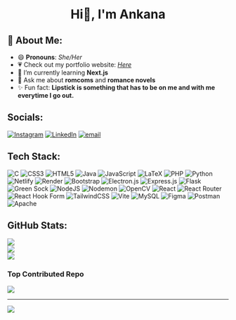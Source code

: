 ## <h1 align="center">Hi👋, I'm Ankana</h1>
<!--
**ankanaghosh2001/ankanaghosh2001** is a ✨ _special_ ✨ repository because its `README.md` (this file) appears on your GitHub profile.
-->

## :bear: About Me:
- 😄 **Pronouns**: *She/Her*  
- 💗 Check out my portfolio website: *[Here](ankana-ghosh.netlify.app)*  <!--- 🔭 I’m currently working on my **Portfolio Website2.0**-->
- 🌱 I’m currently learning **Next.js**  
- 💬 Ask me about **romcoms** and **romance novels**
- ✨ Fun fact: **Lipstick is something that has to be on me and with me everytime I go out.**  


## Socials:
[![Instagram](https://img.shields.io/badge/Instagram-%23E4405F.svg?logo=Instagram&logoColor=white)](https://instagram.com/ankana.is.here/) [![LinkedIn](https://img.shields.io/badge/LinkedIn-%230077B5.svg?logo=linkedin&logoColor=white)](https://linkedin.com/in/ankana-ghosh/) [![email](https://img.shields.io/badge/Email-D14836?logo=gmail&logoColor=white)](mailto:ankanaghosh1111@gmail.com) 

## Tech Stack:
![C](https://img.shields.io/badge/c-%2300599C.svg?style=flat&logo=c&logoColor=white) ![CSS3](https://img.shields.io/badge/css3-%231572B6.svg?style=flat&logo=css3&logoColor=white) ![HTML5](https://img.shields.io/badge/html5-%23E34F26.svg?style=flat&logo=html5&logoColor=white) ![Java](https://img.shields.io/badge/java-%23ED8B00.svg?style=flat&logo=openjdk&logoColor=white) ![JavaScript](https://img.shields.io/badge/javascript-%23323330.svg?style=flat&logo=javascript&logoColor=%23F7DF1E) ![LaTeX](https://img.shields.io/badge/latex-%23008080.svg?style=flat&logo=latex&logoColor=white) ![PHP](https://img.shields.io/badge/php-%23777BB4.svg?style=flat&logo=php&logoColor=white) ![Python](https://img.shields.io/badge/python-3670A0?style=flat&logo=python&logoColor=ffdd54) ![Netlify](https://img.shields.io/badge/netlify-%23000000.svg?style=flat&logo=netlify&logoColor=#00C7B7) ![Render](https://img.shields.io/badge/Render-%46E3B7.svg?style=flat&logo=render&logoColor=white) ![Bootstrap](https://img.shields.io/badge/bootstrap-%238511FA.svg?style=flat&logo=bootstrap&logoColor=white) ![Electron.js](https://img.shields.io/badge/Electron-191970?style=flat&logo=Electron&logoColor=white) ![Express.js](https://img.shields.io/badge/express.js-%23404d59.svg?style=flat&logo=express&logoColor=%2361DAFB) ![Flask](https://img.shields.io/badge/flask-%23000.svg?style=flat&logo=flask&logoColor=white) ![Green Sock](https://img.shields.io/badge/green%20sock-88CE02?style=flat&logo=greensock&logoColor=white) ![NodeJS](https://img.shields.io/badge/node.js-6DA55F?style=flat&logo=node.js&logoColor=white) ![Nodemon](https://img.shields.io/badge/NODEMON-%23323330.svg?style=flat&logo=nodemon&logoColor=%BBDEAD) ![OpenCV](https://img.shields.io/badge/opencv-%23white.svg?style=flat&logo=opencv&logoColor=white) ![React](https://img.shields.io/badge/react-%2320232a.svg?style=flat&logo=react&logoColor=%2361DAFB) ![React Router](https://img.shields.io/badge/React_Router-CA4245?style=flat&logo=react-router&logoColor=white) ![React Hook Form](https://img.shields.io/badge/React%20Hook%20Form-%23EC5990.svg?style=flat&logo=reacthookform&logoColor=white) ![TailwindCSS](https://img.shields.io/badge/tailwindcss-%2338B2AC.svg?style=flat&logo=tailwind-css&logoColor=white) ![Vite](https://img.shields.io/badge/vite-%23646CFF.svg?style=flat&logo=vite&logoColor=white) ![MySQL](https://img.shields.io/badge/mysql-4479A1.svg?style=flat&logo=mysql&logoColor=white) ![Figma](https://img.shields.io/badge/figma-%23F24E1E.svg?style=flat&logo=figma&logoColor=white) ![Postman](https://img.shields.io/badge/Postman-FF6C37?style=flat&logo=postman&logoColor=white) ![Apache](https://img.shields.io/badge/apache-%23D42029.svg?style=flat&logo=apache&logoColor=white)
## GitHub Stats:
![](https://github-readme-stats.vercel.app/api?username=ankanaghosh2001&theme=dracula&hide_border=false&include_all_commits=false&count_private=false)<br/>
![](https://nirzak-streak-stats.vercel.app/?user=ankanaghosh2001&theme=dracula&hide_border=false)<br/>
![](https://github-readme-stats.vercel.app/api/top-langs/?username=ankanaghosh2001&theme=dracula&hide_border=false&include_all_commits=false&count_private=false&layout=compact)

### Top Contributed Repo
![](https://github-contributor-stats.vercel.app/api?username=ankanaghosh2001&limit=5&theme=dracula&combine_all_yearly_contributions=true)

---
[![](https://visitcount.itsvg.in/api?id=ankanaghosh2001&icon=5&color=5)](https://visitcount.itsvg.in)

<!-- Proudly created with GPRM ( https://gprm.itsvg.in ) -->

